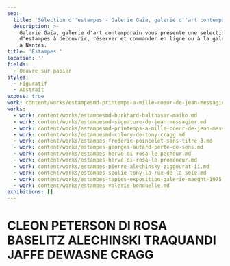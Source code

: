 ```yaml
---
seo:
  title: 'Sélection d''estampes - Galerie Gaïa, galerie d''art contemporain'
  description: >-
    Galerie Gaïa, galerie d'art contemporain vous présente une sélection
    d'estampes à découvrir, réserver et commander en ligne ou à la galerie d'art
    à Nantes.
title: 'Estampes '
location: ''
fields:
  - Oeuvre sur papier
styles:
  - Figuratif
  - Abstrait
expose: true
work: content/works/estampesmd-printemps-a-mille-coeur-de-jean-messagier.md
works:
  - work: content/works/estampesmd-burkhard-balthasar-maiko.md
  - work: content/works/estampesmd-signature-de-jean-messagier.md
  - work: content/works/estampesmd-printemps-a-mille-coeur-de-jean-messagier.md
  - work: content/works/estampesmd-colony-de-tony-cragg.md
  - work: content/works/estampes-frederic-poincelet-sans-titre-3.md
  - work: content/works/estampes-georges-autard-perte-de-sens.md
  - work: content/works/estampes-herve-di-rosa-le-pecheur.md
  - work: content/works/estampes-herve-di-rosa-le-promeneur.md
  - work: content/works/estampes-pierre-alechinsky-ziggourat-ii.md
  - work: content/works/estampes-soulie-tony-la-rue-de-la-soie.md
  - work: content/works/estampes-tapies-exposition-galerie-maeght-1975.md
  - work: content/works/estampes-valerie-bonduelle.md
exhibitions: []
---
```


# CLEON PETERSON DI ROSA BASELITZ  ALECHINSKI TRAQUANDI JAFFE  DEWASNE CRAGG
